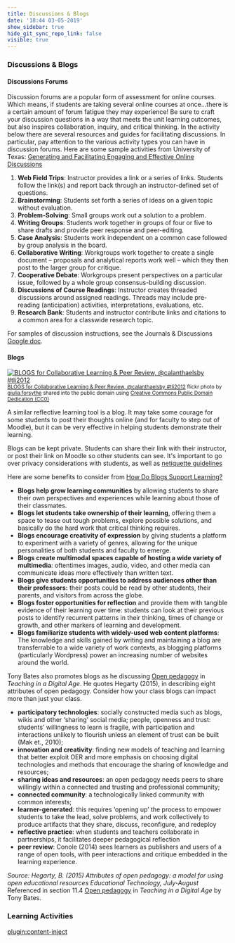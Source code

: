 ```yaml
---
title: Discussions & Blogs
date: '18:44 03-05-2019'
show_sidebar: true
hide_git_sync_repo_link: false
visible: true
---
```


### Discussions & Blogs

#### Discussions Forums
Discussion forums are a popular form of assessment for online courses.  Which means, if students are taking several online courses at once...there is a certain amount of forum fatigue they may experience!  Be sure to craft your discussion questions in a way that meets the unit learning outcomes, but also inspires collaboration, inquiry, and critical thinking.
In the activity below there are several resources and guides for facilitating discussions. In particular, pay attention to the various activity types you can have in discussion forums.  Here are some sample activities from University of Texas: [Generating and Facilitating Engaging and Effective Online Discussions](https://facultyinnovate.utexas.edu/sites/default/files/Effective-Online-Discussions.pdf)
1. **Web Field Trips**: Instructor provides a link or a series of links. Students follow the link(s) and report back through an instructor-defined set of questions.
1. **Brainstorming**: Students set forth a series of ideas on a given topic without evaluation.
1. **Problem-Solving**: Small groups work out a solution to a problem.
1. **Writing Groups**: Students work together in groups of four or five to share drafts and provide peer response and peer-editing.
1. **Case Analysis**: Students work independent on a common case followed by group analysis in the board.
1. **Collaborative Writing**: Workgroups work together to create a single document – proposals and analytical reports work well – which they then post to the larger group for critique.
1. **Cooperative Debate**: Workgroups present perspectives on a particular issue, followed by a whole group consensus-building discussion.
1. **Discussions of Course Readings**: Instructor creates threaded discussions
around assigned readings. Threads may include pre-reading (anticipation) activities, interpretations, evaluations, etc.
1. **Research Bank**: Students and instructor contribute links and citations to a common area for a classwide research topic.

For samples of discussion instructions, see the Journals & Discussions [Google doc](https://docs.google.com/document/d/1M1NUHmYRY3jPIu0BWeVI5T7sFRasUmAkkYRsO_6DHik/edit?usp=sharing).

#### Blogs
<a title="BLOGS for Collaborative Learning & Peer Review, @calanthaelsby #tli2012" href="https://flickr.com/photos/gforsythe/6986908720"><img src="https://live.staticflickr.com/8167/6986908720_ea4318d167.jpg" alt="BLOGS for Collaborative Learning & Peer Review, @calanthaelsby #tli2012" /></a><br /><small><a title="BLOGS for Collaborative Learning & Peer Review, @calanthaelsby #tli2012" href="https://flickr.com/photos/gforsythe/6986908720">BLOGS for Collaborative Learning & Peer Review, @calanthaelsby #tli2012</a> flickr photo by <a href="https://flickr.com/people/gforsythe">giulia.forsythe</a> shared into the public domain using <a href="https://creativecommons.org/publicdomain/zero/1.0/">Creative Commons Public Domain Dedication (CC0)</a> </small>

A similar reflective learning tool is a blog.  It may take some courage for some students to post their thoughts online (and for faculty to step out of Moodle), but it can be very effective in helping students demonstrate their learning.

Blogs can be kept private.  Students can share their link with their instructor, or post their link on Moodle so other students can see.  It's important to go over privacy considerations with students, as well as [netiquette guidelines](http://teach.ufl.edu/wp-content/uploads/2012/08/NetiquetteGuideforOnlineCourses.pdf)

Here are some benefits to consider from [How Do Blogs Support Learning?](https://resources.depaul.edu/teaching-commons/teaching-guides/technology/other-teaching-tools/Pages/blogs.aspx)
- **Blogs help grow learning communities** by allowing students to share their own perspectives and experiences while learning about those of their classmates.
- **Blogs let students take ownership of their learning**, offering them a space to tease out tough problems, explore possible solutions, and basically do the hard work that critical thinking requires.
- **Blogs encourage creativity of expression** by giving students a platform to experiment with a variety of genres, allowing for the unique personalities of both students and faculty to emerge.
- **Blogs create multimodal spaces capable of hosting a wide variety of multimedia**: oftentimes images, audio, video, and other media can communicate ideas more effectively than written text.
- **Blogs give students opportunities to address audiences other than their professors:** their posts could be read by other students, their parents, and visitors from across the globe.
- **Blogs foster opportunities for reflection** and provide them with tangible evidence of their learning over time: students can look at their previous posts to identify recurrent patterns in their thinking, times of change or growth, and other markers of learning and development.
- **Blogs familiarize students with widely-used web content platforms**: The knowledge and skills gained by writing and maintaining a blog are transferrable to a wide variety of work contexts, as blogging platforms (particularly Wordpress) power an increasing number of websites around the world.

Tony Bates also promotes blogs as he discussing [Open pedagogy](https://pressbooks.bccampus.ca/teachinginadigitalagev2/chapter/11-4-open-pedagogy/) in *Teaching in a Digital Age*.  He quotes Hegarty (2015), in describing eight attributes of open pedagogy. Consider how your class blogs can impact more than just your class.

- **participatory technologies**: socially constructed media such as blogs, wikis and other ‘sharing’ social media;
people, openness and trust: students’ willingness to learn is fragile, with participation and interactions unlikely to flourish unless an element of trust can be built (Mak et., 2010);
- **innovation and creativity**: finding new models of teaching and learning that better exploit OER and more emphasis on choosing digital technologies and methods that encourage the sharing of knowledge and resources;
- **sharing ideas and resources**: an open pedagogy needs peers to share willingly within a connected and trusting and professional community;
- **connected community**: a technologically linked community with common interests;
- **learner-generated**: this requires ‘opening up’ the process to empower students to take the lead, solve problems, and work collectively to produce artifacts that they share, discuss, reconfigure, and redeploy
- **reflective practice**: when students and teachers collaborate in partnerships, it facilitates deeper pedagogical reflection
- **peer review**: Conole (2014) sees learners as publishers and users of a range of open tools, with peer interactions and critique embedded in the learning experience.

*Source: Hegarty, B. (2015) Attributes of open pedagogy: a model for using open educational resources Educational Technology, July-August* Referenced in section 11.4 [Open pedagogy](https://pressbooks.bccampus.ca/teachinginadigitalagev2/chapter/11-4-open-pedagogy/) in *Teaching in a Digital Age* by Tony Bates.

### Learning Activities
[plugin:content-inject](../../_4-3)
